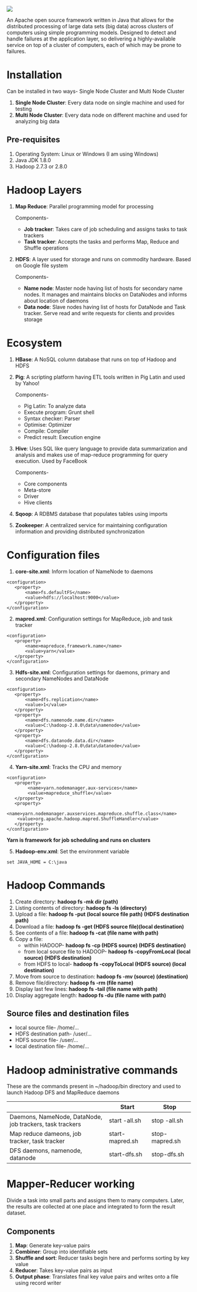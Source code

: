 ![](https://miro.medium.com/max/2760/1*kPKoXmHBDmGthbah-0549A.png)

An Apache open source framework written in Java that allows for the distributed processing of large data sets (big data) across clusters of computers using simple programming models. Designed to detect and handle failures at the application layer, so delivering a highly-available service on top of a cluster of computers, each of which may be prone to failures.

# Installation

Can be installed in two ways- Single Node Cluster and Multi Node Cluster

1. **Single Node Cluster**: Every data node on single machine and used for testing
2. **Multi Node Cluster**: Every data node on different machine and used for analyzing big data

## Pre-requisites

1. Operating System: Linux or Windows (I am using Windows)
2. Java JDK 1.8.0
3. Hadoop 2.7.3 or 2.8.0

# Hadoop Layers

1. **Map Reduce**: Parallel programming model for processing

    Components-
      * **Job tracker**: Takes care of job scheduling and assigns tasks to task trackers
      * **Task tracker**: Accepts the tasks and performs Map, Reduce and Shuffle operations

2. **HDFS**: A layer used for storage and runs on commodity hardware. Based on Google file system

    Components-
      * **Name node**: Master node having list of hosts for secondary name nodes. It manages and maintains blocks on DataNodes and informs about location of daemons
      * **Data node**: Slave nodes having list of hosts for DataNode and Task tracker. Serve read and write requests for clients and provides storage

# Ecosystem

1. **HBase**: A NoSQL column database that runs on top of Hadoop and HDFS
2. **Pig**: A scripting platform having ETL tools written in Pig Latin and used by Yahoo!
    
    Components-
      * Pig Latin: To analyze data
      * Execute program: Grunt shell
      * Syntax checker: Parser
      * Optimise: Optimizer
      * Compile: Compiler
      * Predict result: Execution engine
3. **Hive**: Uses SQL like query language to provide data summarization and analysis and makes use of map-reduce programming for query execution. Used by FaceBook

    Components-
      * Core components
      * Meta-store
      * Driver
      * Hive clients
4. **Sqoop**: A RDBMS database that populates tables using imports
5. **Zookeeper**: A centralized service for maintaining configuration information and providing distributed synchronization

# Configuration files

1. **core-site.xml**: Inform location of NameNode to daemons

```
<configuration>
   <property>
       <name>fs.defaultFS</name>
       <value>hdfs://localhost:9000</value>
   </property>
</configuration>
```

2. **mapred.xml**: Configuration settings for MapReduce, job and task tracker

```
<configuration>
   <property>
       <name>mapreduce.framework.name</name>
       <value>yarn</value>
   </property>
</configuration>

```
3. **Hdfs-site.xml**: Configuration settings for daemons, primary and secondary NameNodes and DataNode

```
<configuration>
   <property>
       <name>dfs.replication</name>
       <value>1</value>
   </property>
   <property>
       <name>dfs.namenode.name.dir</name>
       <value>C:\hadoop-2.8.0\data\namenode</value>
   </property>
   <property>
       <name>dfs.datanode.data.dir</name>
       <value>C:\hadoop-2.8.0\data\datanode</value>
   </property>
</configuration>

```

4. **Yarn-site.xml**: Tracks the CPU and memory

```
<configuration>
   <property>
    	<name>yarn.nodemanager.aux-services</name>
    	<value>mapreduce_shuffle</value>
   </property>
   <property>
      	<name>yarn.nodemanager.auxservices.mapreduce.shuffle.class</name>  
	<value>org.apache.hadoop.mapred.ShuffleHandler</value>
   </property>
</configuration>

```
**Yarn is framework for job scheduling and runs on clusters**

5. **Hadoop-env.xml**: Set the environment variable

```
set JAVA_HOME = C:\java
```

# Hadoop Commands

1. Create directory: **hadoop fs -mk dir (path)**
2. Listing contents of directory: **hadoop fs -ls (directory)**
3. Upload a file: **hadoop fs -put (local source file path) (HDFS destination path)**
4. Download a file: **hadoop fs -get (HDFS source file)(local destination)**
5. See contents of a file: **hadoop fs -cat (file name with path)**
6. Copy a file:    
    * within HADOOP- **hadoop fs -cp (HDFS source) (HDFS destination)**
    * from local source file to HADOOP- **hadoop fs -copyFromLocal (local source) (HDFS destination)**
    * from HDFS to local- **hadoop fs -copyToLocal (HDFS source) (local destination)**
7. Move from source to destination: **hadoop fs -mv (source) (destination)**
8. Remove file/directory: **hadoop fs -rm (file name)**
9. Display last few lines: **hadoop fs -tail (file name with path)**
10. Display aggregate length: **hadoop fs -du (file name with path)**

## Source files and destination files

* local source file- /home/...
* HDFS destination path- /user/...
* HDFS source file- /user/...
* local destination file- /home/...

# Hadoop administrative commands

These are the commands present in ~/hadoop/bin directory and used to launch Hadoop DFS and MapReduce daemons

| | Start | Stop |
|-| ----- | ---- |
| Daemons, NameNode, DataNode, job trackers, task trackers | start -all.sh | stop -all.sh |
| Map reduce dameons, job tracker, task tracker | start-mapred.sh | stop-mapred.sh |
| DFS daemons, namenode, datanode | start-dfs.sh | stop-dfs.sh |

# Mapper-Reducer working

Divide a task into small parts and assigns them to many computers. Later, the results are collected at one place and integrated to form the result dataset.

## Components

1. **Map**: Generate key-value pairs
2. **Combiner**: Group into identifiable sets
3. **Shuffle and sort**: Reducer tasks begin here and performs sorting by key value
4. **Reducer**: Takes key-value pairs as input
5. **Output phase**: Translates final key value pairs and writes onto a file using record writer
